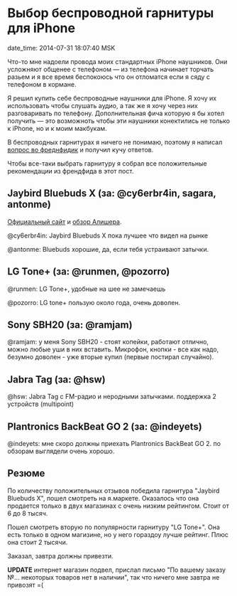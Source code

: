 # Выбор беспроводной гарнитуры для iPhone

date_time: 2014-07-31 18:07:40 MSK

Что-то мне надоели провода моих стандартных iPhone наушников. Они усложняют
общенее с телефоном — из телефона начинает торчать разьем и я все время
беспокоюсь что он отломатся если я сяду с телефоном в кормане.

Я решил купить себе беспроводные наушники для iPhone. Я хочу их
использовать чтобы слушать аудио, а так же я хочу через них разговаривать
по телефону. Дополнительная фича которую я бы хотел получить — это возможноть
чтобы эти наушники конектились не только к iPhone, но и к моим макбукам.

В беспроводных гарнитурах я ничего не понимаю, поэтому я написал [вопрос во
фреднфидик][q] и получил кучу ответов.

Чтобы все-таки выбрать гарнитуру я собрал все положительные рекомендации из френдфида в этот
пост.

## Jaybird Bluebuds X (за: @cy6erbr4in, sagara, antonme)

[Официальный сайт](http://www.jaybirdsport.com/bluebuds-x-bluetooth-headphones/)
и [обзор Алишера](http://newrunners.ru/mag/bluebuds-x-besprovodnye-naushniki-dlya-bega-i-fitn/).

@cy6erbr4in: Jaybird Bluebuds X пока лучшее что видел на рынке

@antonme: Bluebuds хорошие, да, если тебя устраивают затычки.

## LG Tone+ (за: @runmen, @pozorro)

@runmen: LG Tone+, удобные на шее не замечаешь

@pozorro: LG tone+ пользую около года, очень доволен.

## Sony SBH20 (за: @ramjam)

@ramjam: у меня Sony SBH20 - стоят копейки, работают отлично, можно любые уши
в них вставить. Микрофон, кнопки - все как надо, безумно доволен - уже вторые
купил (первые постирал случайно).

## Jabra Tag (за: @hsw)

@hsw: Jabra Tag с FM-радио и неродными затычками. поддержка 2 устройств
(multipoint)

## Plantronics BackBeat GO 2 (за: @indeyets)

@indeyets: мне скоро должны приехать Plantronics BackBeat GO 2. по обзорам
выглядели очень хорошо.

## Резюме

По количеству положительных отзывов победила гарнитура "Jaybird Bluebuds X",
пошел смотреть на я.маркете. Оказалось что она продается только в двух
магазинах с очень низким рейтингом. Стоит от 6 до 8 тысяч.

Пошел смотреть вторую по популярности гарнитуру "LG Tone+". Она есть только в
одном магизине, но у него гораздоу лучше рейтинг. Плюс она стоит 2 тысячи.

Заказал, завтра должны привезти.

**UPDATE** интернет магазин подвел, прислал письмо "По вашему заказу №...
некоторых товаров нет в наличии", так что ничего мне завтра не привозят =(

[q]: http://friendfeed.com/bessarabov/65fac9a5/iphone-macbook
